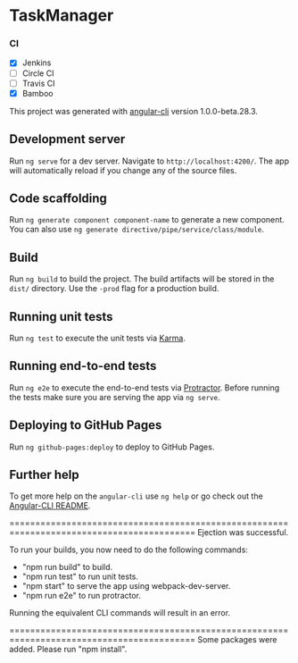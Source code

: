 # TaskManager
### CI

- [x] Jenkins
- [ ] Circle CI
- [ ] Travis CI
- [x] Bamboo

This project was generated with [angular-cli](https://github.com/angular/angular-cli) version 1.0.0-beta.28.3.

## Development server
Run `ng serve` for a dev server. Navigate to `http://localhost:4200/`. The app will automatically reload if you change any of the source files.

## Code scaffolding

Run `ng generate component component-name` to generate a new component. You can also use `ng generate directive/pipe/service/class/module`.

## Build

Run `ng build` to build the project. The build artifacts will be stored in the `dist/` directory. Use the `-prod` flag for a production build.

## Running unit tests

Run `ng test` to execute the unit tests via [Karma](https://karma-runner.github.io).

## Running end-to-end tests

Run `ng e2e` to execute the end-to-end tests via [Protractor](http://www.protractortest.org/).
Before running the tests make sure you are serving the app via `ng serve`.

## Deploying to GitHub Pages

Run `ng github-pages:deploy` to deploy to GitHub Pages.

## Further help

To get more help on the `angular-cli` use `ng help` or go check out the [Angular-CLI README](https://github.com/angular/angular-cli/blob/master/README.md).

==========================================================================================
Ejection was successful.

To run your builds, you now need to do the following commands:
   - "npm run build" to build.
   - "npm run test" to run unit tests.
   - "npm start" to serve the app using webpack-dev-server.
   - "npm run e2e" to run protractor.

Running the equivalent CLI commands will result in an error.

==========================================================================================
Some packages were added. Please run "npm install".
